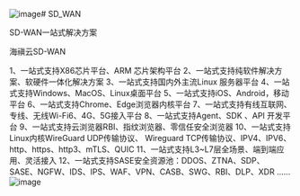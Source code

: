 ![image](https://github.com/sd-sase/SD_WAN/assets/40165707/db627539-71c1-42c9-b8ad-16659f930ce8)# SD_WAN

SD-WAN一站式解决方案

海禛云SD-WAN


1、一站式支持X86芯片平台、ARM 芯片架构平台
2、一站式支持纯软件解决方案、软硬件一体化解决方案
3、一站式支持国内外主流Linux 服务器平台
4、一站式支持Windows、MacOS、Linux桌面平台
5、一站式支持iOS、Android，移动平台
6、一站式支持Chrome、Edge浏览器内核平台
7、一站式支持有线互联网、专线、无线Wi-Fi6、4G、5G接入平台
8、一站式支持Agent、SDK 、API 开发平台
9、一站式支持云浏览器RBI、指纹浏览器、零信任安全浏览器
10、一站式支持Linux内核WireGuard UDP传输协议、 Wireguard  TCP传输协议、IPV4、IPV6、 http、https、http3、mTLS、QUIC
11、一站式支持L3~L7层全场景、端到端应用、灵活接入
12、一站式支持SASE安全资源池：DDOS、ZTNA、SDP、SASE、NGFW、IDS、IPS、WAF、VPN、CASB、SWG、RBI、DLP、XDR ……
![image](https://github.com/sd-sase/SD_WAN/assets/40165707/3b022cb9-93db-4496-8f2d-c21327b5a103)
